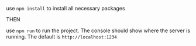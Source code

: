 use `npm install` to install all necessary packages

THEN

use `npm run` to run the project. 
The console should show where the server is running.
The default is `http://localhost:1234`